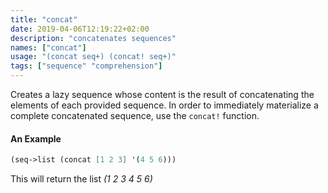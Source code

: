 ```yaml
---
title: "concat"
date: 2019-04-06T12:19:22+02:00
description: "concatenates sequences"
names: ["concat"]
usage: "(concat seq+) (concat! seq+)"
tags: ["sequence" "comprehension"]
---
```


Creates a lazy sequence whose content is the result of concatenating the elements of each provided sequence. In order to immediately materialize a complete concatenated sequence, use the `concat!` function.

#### An Example

```scheme
(seq->list (concat [1 2 3] '(4 5 6)))
```

This will return the list _(1 2 3 4 5 6)_
